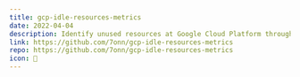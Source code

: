 ```yaml
---
title: gcp-idle-resources-metrics
date: 2022-04-04
description: Identify unused resources at Google Cloud Platform through Prometheus' metrics
link: https://github.com/7onn/gcp-idle-resources-metrics
repo: https://github.com/7onn/gcp-idle-resources-metrics
icon: 💸
---
```

